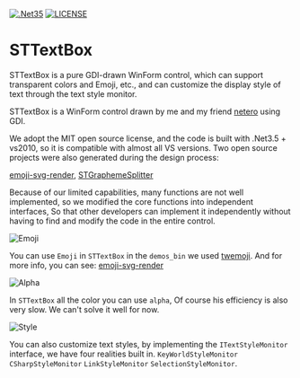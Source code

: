 [![.Net35](https://img.shields.io/badge/DotNet-3.5-blue)](https://www.microsoft.com/zh-cn/download/details.aspx?id=25150)
[![LICENSE](https://img.shields.io/badge/License-MIT-green)](https://github.com/DebugST/STNodeEditor/blob/main/LICENSE)

# STTextBox
STTextBox is a pure GDI-drawn WinForm control, which can support transparent colors and Emoji, etc., and can customize the display style of text through the text style monitor.

STTextBox is a WinForm control drawn by me and my friend [netero](https://github.com/0x54164) using GDI.

We adopt the MIT open source license, and the code is built with .Net3.5 + vs2010, 
so it is compatible with almost all VS versions.
Two open source projects were also generated during the design process:

[emoji-svg-render](https://github.com/DebugST/emoji-svg-render), 
[STGraphemeSplitter](https://github.com/DebugST/STGraphemeSplitter)
    
Because of our limited capabilities, many functions are not well implemented, 
so we modified the core functions into independent interfaces,
So that other developers can implement it independently 
without having to find and modify the code in the entire control.

![Emoji](https://s3.bmp.ovh/imgs/2022/08/01/870c128600fcaf5b.png)

You can use `Emoji` in `STTextBox` in the `demos_bin` we used [twemoji](https://github.com/twitter/twemoji).
And for more info, you can see: [emoji-svg-render](https://github.com/DebugST/emoji-svg-render)

![Alpha](https://s3.bmp.ovh/imgs/2022/08/01/9adb88ed6966ba5b.png)

In `STTextBox` all the color you can use `alpha`, Of course his efficiency is also very slow. We can't solve it well for now.

![Style](https://s3.bmp.ovh/imgs/2022/08/01/d18e93176e4a4e48.png)

You can also customize text styles, by implementing the `ITextStyleMonitor` interface, we have four realities built in.
`KeyWorldStyleMonitor` `CSharpStyleMonitor` `LinkStyleMonitor` `SelectionStyleMonitor`.

